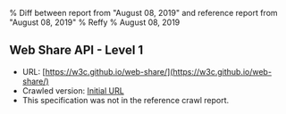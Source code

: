 % Diff between report from "August 08, 2019" and reference report from "August 08, 2019"
% Reffy
% August 08, 2019

## Web Share API - Level 1

- URL: [https://w3c.github.io/web-share/](https://w3c.github.io/web-share/)
- Crawled version: [Initial URL](https://w3c.github.io/web-share/)
- This specification was not in the reference crawl report.


